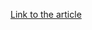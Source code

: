 [Link to the article](https://www.bleepingcomputer.com/news/microsoft/windows-11-task-manager-says-no-apps-are-active-after-preview-update/)
